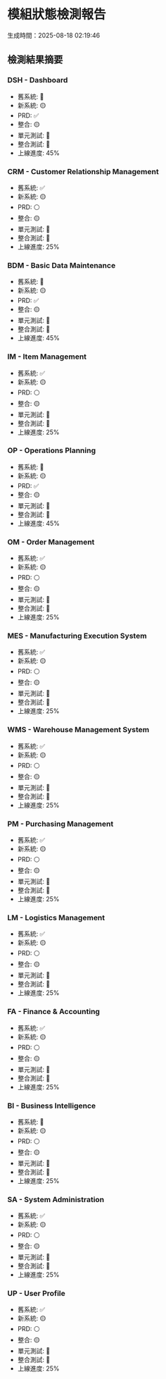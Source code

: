 
# 模組狀態檢測報告
生成時間：2025-08-18 02:19:46

## 檢測結果摘要

### DSH - Dashboard
- 舊系統: 🔴
- 新系統: 🟡
- PRD: ✅
- 整合: 🟡
- 單元測試: 🔴
- 整合測試: 🔴
- 上線進度: 45%

### CRM - Customer Relationship Management
- 舊系統: ✅
- 新系統: 🟡
- PRD: ⚪
- 整合: 🟡
- 單元測試: 🔴
- 整合測試: 🔴
- 上線進度: 25%

### BDM - Basic Data Maintenance
- 舊系統: 🔴
- 新系統: 🟡
- PRD: ✅
- 整合: 🟡
- 單元測試: 🔴
- 整合測試: 🔴
- 上線進度: 45%

### IM - Item Management
- 舊系統: ✅
- 新系統: 🟡
- PRD: ⚪
- 整合: 🟡
- 單元測試: 🔴
- 整合測試: 🔴
- 上線進度: 25%

### OP - Operations Planning
- 舊系統: 🔴
- 新系統: 🟡
- PRD: ✅
- 整合: 🟡
- 單元測試: 🔴
- 整合測試: 🔴
- 上線進度: 45%

### OM - Order Management
- 舊系統: ✅
- 新系統: 🟡
- PRD: ⚪
- 整合: 🟡
- 單元測試: 🔴
- 整合測試: 🔴
- 上線進度: 25%

### MES - Manufacturing Execution System
- 舊系統: ✅
- 新系統: 🟡
- PRD: ⚪
- 整合: 🟡
- 單元測試: 🔴
- 整合測試: 🔴
- 上線進度: 25%

### WMS - Warehouse Management System
- 舊系統: ✅
- 新系統: 🟡
- PRD: ⚪
- 整合: 🟡
- 單元測試: 🔴
- 整合測試: 🔴
- 上線進度: 25%

### PM - Purchasing Management
- 舊系統: ✅
- 新系統: 🟡
- PRD: ⚪
- 整合: 🟡
- 單元測試: 🔴
- 整合測試: 🔴
- 上線進度: 25%

### LM - Logistics Management
- 舊系統: ✅
- 新系統: 🟡
- PRD: ⚪
- 整合: 🟡
- 單元測試: 🔴
- 整合測試: 🔴
- 上線進度: 25%

### FA - Finance & Accounting
- 舊系統: ✅
- 新系統: 🟡
- PRD: ⚪
- 整合: 🟡
- 單元測試: 🔴
- 整合測試: 🔴
- 上線進度: 25%

### BI - Business Intelligence
- 舊系統: 🔴
- 新系統: 🟡
- PRD: ⚪
- 整合: 🟡
- 單元測試: 🔴
- 整合測試: 🔴
- 上線進度: 25%

### SA - System Administration
- 舊系統: ✅
- 新系統: 🟡
- PRD: ⚪
- 整合: 🟡
- 單元測試: 🔴
- 整合測試: 🔴
- 上線進度: 25%

### UP - User Profile
- 舊系統: ✅
- 新系統: 🟡
- PRD: ⚪
- 整合: 🟡
- 單元測試: 🔴
- 整合測試: 🔴
- 上線進度: 25%
